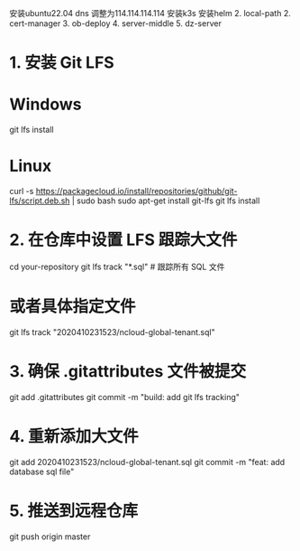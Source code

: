 安装ubuntu22.04
dns 调整为114.114.114.114
安装k3s
安装helm
2. local-path
2. cert-manager
3. ob-deploy
4. server-middle
5. dz-server







# 1. 安装 Git LFS
# Windows
git lfs install

# Linux
curl -s https://packagecloud.io/install/repositories/github/git-lfs/script.deb.sh | sudo bash
sudo apt-get install git-lfs
git lfs install

# 2. 在仓库中设置 LFS 跟踪大文件
cd your-repository
git lfs track "*.sql"    # 跟踪所有 SQL 文件
# 或者具体指定文件
git lfs track "2020410231523/ncloud-global-tenant.sql"

# 3. 确保 .gitattributes 文件被提交
git add .gitattributes
git commit -m "build: add git lfs tracking"
 
# 4. 重新添加大文件
git add 2020410231523/ncloud-global-tenant.sql
git commit -m "feat: add database sql file"

# 5. 推送到远程仓库
git push origin master